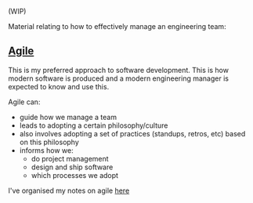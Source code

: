 (WIP)

Material relating to how to effectively manage an engineering team:

## [Agile](agile.md)

This is my preferred approach to software development. This is how modern software is produced and a modern engineering manager is expected to know and use this.

Agile can:
- guide how we manage a team
- leads to adopting a certain philosophy/culture
- also involves adopting a set of practices (standups, retros, etc) based on this philosophy
- informs how we:
    - do project management
    - design and ship software
    - which processes we adopt

I've organised my notes on agile [here](agile.md)